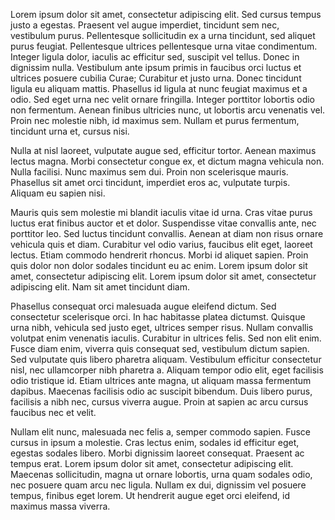 Lorem ipsum dolor sit amet, consectetur adipiscing elit. Sed cursus tempus justo a egestas. Praesent vel augue imperdiet, tincidunt sem nec, vestibulum purus. Pellentesque sollicitudin ex a urna tincidunt, sed aliquet purus feugiat. Pellentesque ultrices pellentesque urna vitae condimentum. Integer ligula dolor, iaculis ac efficitur sed, suscipit vel tellus. Donec in dignissim nulla. Vestibulum ante ipsum primis in faucibus orci luctus et ultrices posuere cubilia Curae; Curabitur et justo urna. Donec tincidunt ligula eu aliquam mattis. Phasellus id ligula at nunc feugiat maximus et a odio. Sed eget urna nec velit ornare fringilla. Integer porttitor lobortis odio non fermentum. Aenean finibus ultricies nunc, ut lobortis arcu venenatis vel. Proin nec molestie nibh, id maximus sem. Nullam et purus fermentum, tincidunt urna et, cursus nisi.

Nulla at nisl laoreet, vulputate augue sed, efficitur tortor. Aenean maximus lectus magna. Morbi consectetur congue ex, et dictum magna vehicula non. Nulla facilisi. Nunc maximus sem dui. Proin non scelerisque mauris. Phasellus sit amet orci tincidunt, imperdiet eros ac, vulputate turpis. Aliquam eu sapien nisi.

Mauris quis sem molestie mi blandit iaculis vitae id urna. Cras vitae purus luctus erat finibus auctor et et dolor. Suspendisse vitae convallis ante, nec porttitor leo. Sed luctus tincidunt convallis. Aenean at diam non risus ornare vehicula quis et diam. Curabitur vel odio varius, faucibus elit eget, laoreet lectus. Etiam commodo hendrerit rhoncus. Morbi id aliquet sapien. Proin quis dolor non dolor sodales tincidunt eu ac enim. Lorem ipsum dolor sit amet, consectetur adipiscing elit. Lorem ipsum dolor sit amet, consectetur adipiscing elit. Nam sit amet tincidunt diam.

Phasellus consequat orci malesuada augue eleifend dictum. Sed consectetur scelerisque orci. In hac habitasse platea dictumst. Quisque urna nibh, vehicula sed justo eget, ultrices semper risus. Nullam convallis volutpat enim venenatis iaculis. Curabitur in ultrices felis. Sed non elit enim. Fusce diam enim, viverra quis consequat sed, vestibulum dictum sapien. Sed vulputate quis libero pharetra aliquam. Vestibulum efficitur consectetur nisl, nec ullamcorper nibh pharetra a. Aliquam tempor odio elit, eget facilisis odio tristique id. Etiam ultrices ante magna, ut aliquam massa fermentum dapibus. Maecenas facilisis odio ac suscipit bibendum. Duis libero purus, facilisis a nibh nec, cursus viverra augue. Proin at sapien ac arcu cursus faucibus nec et velit.

Nullam elit nunc, malesuada nec felis a, semper commodo sapien. Fusce cursus in ipsum a molestie. Cras lectus enim, sodales id efficitur eget, egestas sodales libero. Morbi dignissim laoreet consequat. Praesent ac tempus erat. Lorem ipsum dolor sit amet, consectetur adipiscing elit. Maecenas sollicitudin, magna ut ornare lobortis, urna quam sodales odio, nec posuere quam arcu nec ligula. Nullam ex dui, dignissim vel posuere tempus, finibus eget lorem. Ut hendrerit augue eget orci eleifend, id maximus massa viverra.
